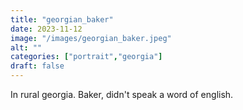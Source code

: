 ```yaml
---
title: "georgian_baker"
date: 2023-11-12
image: "/images/georgian_baker.jpeg"
alt: ""
categories: ["portrait","georgia"]
draft: false
---
```


In rural georgia. Baker, didn't speak a word of english. 
